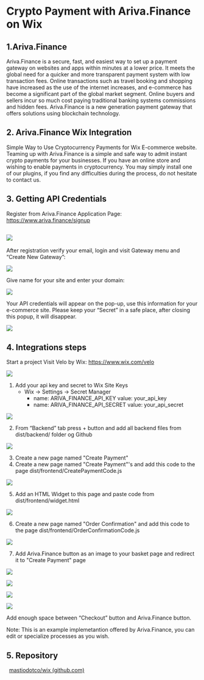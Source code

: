 # Crypto Payment with Ariva.Finance on Wix

## 1.Ariva.Finance

Ariva.Finance is a secure, fast, and easiest way to set up a payment gateway on websites and apps within minutes at a lower price. It meets the global need for a quicker and more transparent payment system with low transaction fees. Online transactions such as travel booking and shopping have increased as the use of the internet increases, and e-commerce has become a significant part of the global market segment. Online buyers and sellers incur so much cost paying traditional banking systems commissions and hidden fees. Ariva.Finance is a new generation payment gateway that offers solutions using blockchain technology.

## 2. Ariva.Finance Wix Integration

Simple Way to Use Cryptocurrency Payments for Wix E-commerce website. Teaming up with Ariva.Finance is a simple and safe way to admit instant crypto payments for your businesses. If you have an online store and wishing to enable payments in cryptocurrency. You may simply install one of our plugins, if you find any difficulties during the process, do not hesitate to contact us.

## 3. Getting API Credentials

Register from Ariva.Finance Application Page: <https://www.ariva.finance/signup>

## ![](images/Aspose.Words.2f7af80d-6ceb-459b-9c4f-66248c189d95.001.png)

After registration verify your email, login and visit Gateway menu and “Create New Gateway”:

![](images/Aspose.Words.2f7af80d-6ceb-459b-9c4f-66248c189d95.002.png)

Give name for your site and enter your domain:

![](images/Aspose.Words.2f7af80d-6ceb-459b-9c4f-66248c189d95.003.png)

Your API credentials will appear on the pop-up, use this information for your e-commerce site. Please keep your “Secret” in a safe place, after closing this popup, it will disappear.

![](images/Aspose.Words.2f7af80d-6ceb-459b-9c4f-66248c189d95.004.png)

## 4. Integrations steps

Start a project Visit Velo by Wix: <https://www.wix.com/velo>

![](images/Aspose.Words.2f7af80d-6ceb-459b-9c4f-66248c189d95.005.png)

1. Add your api key and secret to Wix Site Keys
   - Wix -> Settings -> Secret Manager
     - name: ARIVA_FINANCE_API_KEY value: your_api_key
     - name: ARIVA_FINANCE_API_SECRET value: your_api_secret

![](images/Aspose.Words.2f7af80d-6ceb-459b-9c4f-66248c189d95.006.png)

2. From “Backend” tab press + button and add all backend files from dist/backend/ folder og Github

![](images/Aspose.Words.2f7af80d-6ceb-459b-9c4f-66248c189d95.007.png)

3. Create a new page named "Create Payment"
4. Create a new page named "Create Payment"'s and add this code to the page dist/frontend/CreatePaymentCode.js

![](images/Aspose.Words.2f7af80d-6ceb-459b-9c4f-66248c189d95.008.png)

5. Add an HTML Widget to this page and paste code from dist/frontend/widget.html

![](images/Aspose.Words.2f7af80d-6ceb-459b-9c4f-66248c189d95.009.png)

6. Create a new page named "Order Confirmation" and add this code to the page dist/frontend/OrderConfirmationCode.js

![](images/Aspose.Words.2f7af80d-6ceb-459b-9c4f-66248c189d95.010.png)

7. Add Ariva.Finance button as an image to your basket page and redirect it to "Create Payment" page

![](images/Aspose.Words.2f7af80d-6ceb-459b-9c4f-66248c189d95.011.png)

![](images/Aspose.Words.2f7af80d-6ceb-459b-9c4f-66248c189d95.012.png)

![](images/Aspose.Words.2f7af80d-6ceb-459b-9c4f-66248c189d95.013.png)

![](images/Aspose.Words.2f7af80d-6ceb-459b-9c4f-66248c189d95.014.png)

Add enough space between “Checkout” button and Ariva.Finance button.

Note: This is an example implemetantion offered by Ariva.Finance, you can edit or specialize processes as you wish.

## 5. Repository

` `[mastiodotco/wix (github.com)](https://github.com/mastiodotco/wix)
